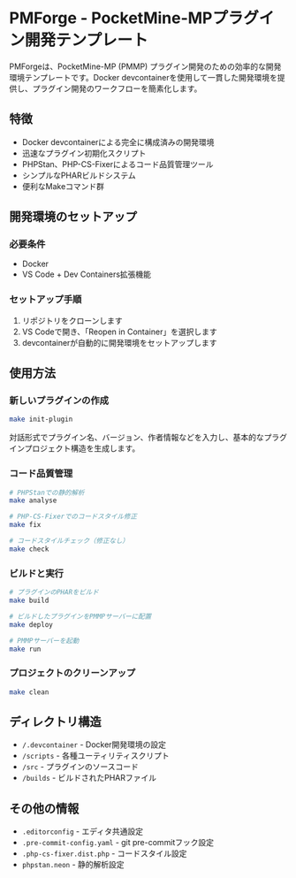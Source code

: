 # PMForge - PocketMine-MPプラグイン開発テンプレート

PMForgeは、PocketMine-MP (PMMP) プラグイン開発のための効率的な開発環境テンプレートです。Docker devcontainerを使用して一貫した開発環境を提供し、プラグイン開発のワークフローを簡素化します。

## 特徴

- Docker devcontainerによる完全に構成済みの開発環境
- 迅速なプラグイン初期化スクリプト
- PHPStan、PHP-CS-Fixerによるコード品質管理ツール
- シンプルなPHARビルドシステム
- 便利なMakeコマンド群

## 開発環境のセットアップ

### 必要条件

- Docker
- VS Code + Dev Containers拡張機能

### セットアップ手順

1. リポジトリをクローンします
2. VS Codeで開き、「Reopen in Container」を選択します
3. devcontainerが自動的に開発環境をセットアップします

## 使用方法

### 新しいプラグインの作成

```bash
make init-plugin
```

対話形式でプラグイン名、バージョン、作者情報などを入力し、基本的なプラグインプロジェクト構造を生成します。

### コード品質管理

```bash
# PHPStanでの静的解析
make analyse

# PHP-CS-Fixerでのコードスタイル修正
make fix

# コードスタイルチェック（修正なし）
make check
```

### ビルドと実行

```bash
# プラグインのPHARをビルド
make build

# ビルドしたプラグインをPMMPサーバーに配置
make deploy

# PMMPサーバーを起動
make run
```

### プロジェクトのクリーンアップ

```bash
make clean
```

## ディレクトリ構造

- `/.devcontainer` - Docker開発環境の設定
- `/scripts` - 各種ユーティリティスクリプト
- `/src` - プラグインのソースコード
- `/builds` - ビルドされたPHARファイル

## その他の情報

- `.editorconfig` - エディタ共通設定
- `.pre-commit-config.yaml` - git pre-commitフック設定
- `.php-cs-fixer.dist.php` - コードスタイル設定
- `phpstan.neon` - 静的解析設定

